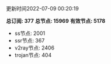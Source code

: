 更新时间2022-07-09 00:20:19

**总订阅: 377**
**总节点: 15969**
**有效节点: 5178**
- ss节点: 2001
- ssr节点: 367
- v2ray节点: 2406
- trojan节点: 404

